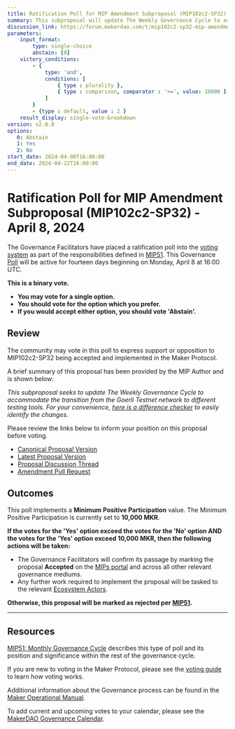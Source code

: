 ```yaml
---
title: Ratification Poll for MIP Amendment Subproposal (MIP102c2-SP32) - April 8, 2024
summary: This subproposal will update The Weekly Governance Cycle to accommodate the transition from the Goerli Testnet network to different testing tools.
discussion_link: https://forum.makerdao.com/t/mip102c2-sp32-mip-amendment-subproposal/23756
parameters:
    input_format:
        type: single-choice
        abstain: [0]
    victory_conditions:
        - {
            type: 'and',
            conditions: [
                { type : plurality },
                { type : comparison, comparator : '>=', value: 10000 }
            ]
        }
        - {type : default, value : 2 }
    result_display: single-vote-breakdown
version: v2.0.0
options:
   0: Abstain
   1: Yes
   2: No
start_date: 2024-04-08T16:00:00
end_date: 2024-04-22T16:00:00
---
```


# Ratification Poll for MIP Amendment Subproposal (MIP102c2-SP32) - April 8, 2024

The Governance Facilitators have placed a ratification poll into the [voting system](https://vote.makerdao.com/polling) as part of the responsibilities defined in [MIP51](https://mips.makerdao.com/mips/details/MIP51). This Governance [Poll](https://manual.makerdao.com/governance/governance-cycle/weekly-governance-cycle#weekly-governance-cycle-definitions-mip16c1) will be active for fourteen days beginning on Monday, April 8 at 16:00 UTC.

**This is a binary vote.**
- **You may vote for a single option.**
- **You should vote for the option which you prefer.**
- **If you would accept either option, you should vote 'Abstain'.**

## Review

The community may vote in this poll to express support or opposition to MIP102c2-SP32 being accepted and implemented in the Maker Protocol.

A brief summary of this proposal has been provided by the MIP Author and is shown below:

*This subproposal seeks to update The Weekly Governance Cycle to accommodate the transition from the Goerli Testnet network to different testing tools. For your convenience, [here is a difference checker](https://www.diffchecker.com/cjUYop2c/) to easily identify the changes.*

Please review the links below to inform your position on this proposal before voting.
* [Canonical Proposal Version](https://github.com/makerdao/mips/blob/fda479131ec335981458f7f5f22cc22dc4af7e28/MIP102/MIP102c2-Subproposals/MIP102c2-SP32.md)
* [Latest Proposal Version](https://mips.makerdao.com/mips/details/MIP102c2SP32)
* [Proposal Discussion Thread](https://forum.makerdao.com/t/mip102c2-sp32-mip-amendment-subproposal/23756)
* [Amendment Pull Request](https://github.com/makerdao/mips/pull/1078)

## Outcomes

This poll implements a **Minimum Positive Participation** value. The Minimum Positive Participation is currently set to **10,000 MKR**.

**If the votes for the 'Yes' option exceed the votes for the 'No' option AND the votes for the 'Yes' option exceed 10,000 MKR, then the following actions will be taken:**
* The Governance Facilitators will confirm its passage by marking the proposal **Accepted** on the [MIPs portal](https://mips.makerdao.com/mips/list) and across all other relevant governance mediums.
* Any further work required to implement the proposal will be tasked to the relevant [Ecosystem Actors](https://mips.makerdao.com/mips/details/MIP101#7-professional-actors).

**Otherwise, this proposal will be marked as rejected per [MIP51](https://mips.makerdao.com/mips/details/MIP51#mip51c2-ratification-poll).**

---

## Resources

[MIP51: Monthly Governance Cycle](https://mips.makerdao.com/mips/details/MIP51) describes this type of poll and its position and significance within the rest of the governance cycle.

If you are new to voting in the Maker Protocol, please see the [voting guide](https://manual.makerdao.com/governance/voting-in-makerdao/on-chain-governance) to learn how voting works.

Additional information about the Governance process can be found in the [Maker Operational Manual](https://manual.makerdao.com).

To add current and upcoming votes to your calendar, please see the [MakerDAO Governance Calendar](https://manual.makerdao.com/makerdao/calendars/governance-calendar).
